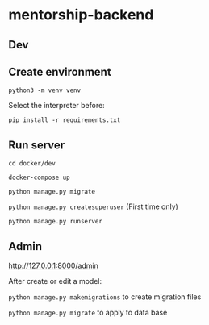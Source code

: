 # mentorship-backend

## Dev

## Create environment

`python3 -m venv venv`

Select the interpreter before:

`pip install -r requirements.txt`

## Run server

`cd docker/dev`

`docker-compose up`

`python manage.py migrate`

`python manage.py createsuperuser` (First time only)

`python manage.py runserver`

## Admin

http://127.0.0.1:8000/admin

After create or edit a model:

`python manage.py makemigrations` to create migration files

`python manage.py migrate` to apply to data base
